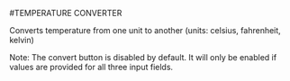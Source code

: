 #TEMPERATURE CONVERTER

Converts temperature from one unit to another (units: celsius, fahrenheit, kelvin)

Note: The convert button is disabled by default. It will only be enabled if values are provided for all three input fields.
